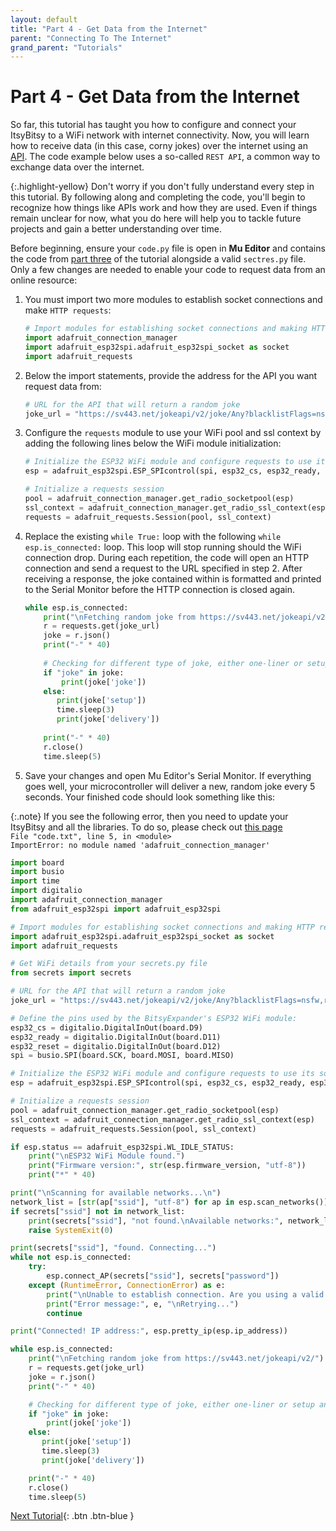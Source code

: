 ```yaml
---
layout: default
title: "Part 4 - Get Data from the Internet"
parent: "Connecting To The Internet"
grand_parent: "Tutorials"
---
```


# Part 4 - Get Data from the Internet

So far, this tutorial has taught you how to configure and connect your ItsyBitsy to a WiFi network with internet connectivity. Now, you will learn how to receive data (in this case, corny jokes) over the internet using an [API](../../glossary/glossary). The code example below uses a so-called `REST API`, a common way to exchange data over the internet.

{:.highlight-yellow}
Don't worry if you don't fully understand every step in this tutorial.  By following along and completing the code, you'll begin to recognize  how things like APIs work and how they are used. Even if things remain  unclear for now, what you do here will help you to tackle future  projects and gain a better understanding over time.

Before beginning, ensure your `code.py` file is open in **Mu Editor** and contains the code from [part three](part-3) of the tutorial alongside a valid `sectres.py` file. Only a few changes are needed to enable your code to request data from an online resource:

1. You must import two more modules to establish socket connections and make `HTTP requests`:
   ```python
   # Import modules for establishing socket connections and making HTTP requests
   import adafruit_connection_manager
   import adafruit_esp32spi.adafruit_esp32spi_socket as socket
   import adafruit_requests
   ```

2. Below the import statements, provide the address for the API you want request data from:
   ```python
   # URL for the API that will return a random joke
   joke_url = "https://sv443.net/jokeapi/v2/joke/Any?blacklistFlags=nsfw,religious,political,racist,sexist,explicit"
   ```

3. Configure the `requests` module to use your WiFi pool and ssl context by adding the following lines below the WiFi module initialization:
   ```python
   # Initialize the ESP32 WiFi module and configure requests to use its sockets
   esp = adafruit_esp32spi.ESP_SPIcontrol(spi, esp32_cs, esp32_ready, esp32_reset)
   
   # Initialize a requests session
   pool = adafruit_connection_manager.get_radio_socketpool(esp)
   ssl_context = adafruit_connection_manager.get_radio_ssl_context(esp)
   requests = adafruit_requests.Session(pool, ssl_context)
   ```

4. Replace the existing `while True:` loop with the following `while esp.is_connected:` loop. This loop will stop running should the WiFi connection drop. During each repetition, the code will open an HTTP connection and send a request to the URL specified in step 2. After receiving a response, the joke contained within is formatted and printed to the Serial Monitor before the HTTP connection is closed again.

   ```python
   while esp.is_connected:
       print("\nFetching random joke from https://sv443.net/jokeapi/v2/")
       r = requests.get(joke_url)
       joke = r.json()
       print("-" * 40)
            
       # Checking for different type of joke, either one-liner or setup and delivery joke
       if "joke" in joke:
           print(joke['joke'])
       else:
          print(joke['setup'])
          time.sleep(3)
          print(joke['delivery'])
      
       print("-" * 40)
       r.close()
       time.sleep(5)
   ```

5. Save your changes and open Mu Editor's Serial Monitor. If everything goes well, your microcontroller will deliver a new, random joke every 5 seconds. Your finished code should look something like this:

{:.note}
   If you see the following error, then you need to update your ItsyBitsy and all the libraries. To do so, please check out [this page](../../support/index)  
   `File "code.txt", line 5, in <module>`  
   `ImportError: no module named 'adafruit_connection_manager'`  


   ```python
   import board
   import busio
   import time
   import digitalio
   import adafruit_connection_manager
   from adafruit_esp32spi import adafruit_esp32spi
   
   # Import modules for establishing socket connections and making HTTP requests
   import adafruit_esp32spi.adafruit_esp32spi_socket as socket
   import adafruit_requests
   
   # Get WiFi details from your secrets.py file
   from secrets import secrets
   
   # URL for the API that will return a random joke
   joke_url = "https://sv443.net/jokeapi/v2/joke/Any?blacklistFlags=nsfw,religious,political,racist,sexist,explicit"
   
   # Define the pins used by the BitsyExpander's ESP32 WiFi module:
   esp32_cs = digitalio.DigitalInOut(board.D9)
   esp32_ready = digitalio.DigitalInOut(board.D11)
   esp32_reset = digitalio.DigitalInOut(board.D12)
   spi = busio.SPI(board.SCK, board.MOSI, board.MISO)
   
   # Initialize the ESP32 WiFi module and configure requests to use its sockets
   esp = adafruit_esp32spi.ESP_SPIcontrol(spi, esp32_cs, esp32_ready, esp32_reset)
   
   # Initialize a requests session
   pool = adafruit_connection_manager.get_radio_socketpool(esp)
   ssl_context = adafruit_connection_manager.get_radio_ssl_context(esp)
   requests = adafruit_requests.Session(pool, ssl_context)
   
   if esp.status == adafruit_esp32spi.WL_IDLE_STATUS:
       print("\nESP32 WiFi Module found.")
       print("Firmware version:", str(esp.firmware_version, "utf-8"))
       print("*" * 40)
   
   print("\nScanning for available networks...\n")
   network_list = [str(ap["ssid"], "utf-8") for ap in esp.scan_networks()]
   if secrets["ssid"] not in network_list:
       print(secrets["ssid"], "not found.\nAvailable networks:", network_list)
       raise SystemExit(0)
   
   print(secrets["ssid"], "found. Connecting...")
   while not esp.is_connected:
       try:
           esp.connect_AP(secrets["ssid"], secrets["password"])
       except (RuntimeError, ConnectionError) as e:
           print("\nUnable to establish connection. Are you using a valid password?")
           print("Error message:", e, "\nRetrying...")
           continue
   
   print("Connected! IP address:", esp.pretty_ip(esp.ip_address))
   
   while esp.is_connected:
       print("\nFetching random joke from https://sv443.net/jokeapi/v2/")
       r = requests.get(joke_url)
       joke = r.json()
       print("-" * 40)
   
       # Checking for different type of joke, either one-liner or setup and delivery joke
       if "joke" in joke:
           print(joke['joke'])
       else:
          print(joke['setup'])
          time.sleep(3)
          print(joke['delivery'])
   
       print("-" * 40)
       r.close()
       time.sleep(5)
   ```

[Next Tutorial](../assembling-custom-components/){: .btn .btn-blue }
